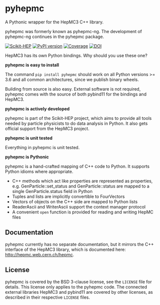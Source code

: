 # pyhepmc
<!-- begin of description -->
A Pythonic wrapper for the HepMC3 C++ library.
<!-- end of description -->

pyhepmc was formerly known as pyhepmc-ng. The development of pyhepmc-ng continues in the pyhepmc package.

[![Scikit-HEP](https://scikit-hep.org/assets/images/Scikit--HEP-Project-blue.svg)](https://scikit-hep.org/)
[![PyPI version](https://badge.fury.io/py/pyhepmc.svg)](https://badge.fury.io/py/pyhepmc)
[![Coverage](https://coveralls.io/repos/github/scikit-hep/pyhepmc/badge.svg)](https://coveralls.io/github/scikit-hep/pyhepmc)
[![DOI](https://zenodo.org/badge/DOI/10.5281/zenodo.7013498.svg)](https://doi.org/10.5281/zenodo.7013498)



<!-- begin of description -->
HepMC3 has its own Python bindings. Why should you use these one?

**pyhepmc is easy to install**

The command `pip install pyhepmc` should work on all Python versions >= 3.6 and all common architectures, since we publish binary wheels.

Building from source is also easy. External software is not required, pyhepmc comes with the source of both pybind11 for the bindings and HepMC3.

**pyhepmc is actively developed**

pyhepmc is part of the Scikit-HEP project, which aims to provide all tools needed by particle physicists to do data analysis in Python. It also gets official support from the HepMC3 project.

**pyhepmc is unit tested**

Everything in pyhepmc is unit tested.

**pyhepmc is Pythonic**

pyhepmc is a hand-crafted mapping of C++ code to Python. It supports Python idioms
where appropriate.

- C++ methods which act like properties are represented as properties,
  e.g. GenParticle::set_status and GenParticle::status are mapped to a single
  GenParticle.status field in Python
- Tuples and lists are implicitly convertible to FourVectors
- Vectors of objects on the C++ side are mapped to Python lists
- ReaderAscii and WriterAscii support the context manager protocol
- A convenient `open` function is provided for reading and writing HepMC files

## Documentation

pyhepmc currently has no separate documentation, but it mirrors the C++ interface of the HepMC3 library, which is documented here: http://hepmc.web.cern.ch/hepmc.
<!-- end of description -->

## License

pyhepmc is covered by the BSD 3-clause license, see the `LICENSE` file for details. This license only applies to the pyhepmc code. The connected external libraries HepMC3 and pybind11 are covered by other licenses, as described in their respective `LICENSE` files.
